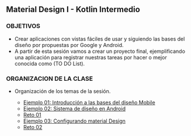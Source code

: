 ## Material Design I - Kotlin Intermedio

### OBJETIVOS 

- Crear aplicaciones con vistas fáciles de usar y siguiendo las bases del diseño por propuestas por Google y Android.
- A partir de esta sesión vamos a crear un proyecto final, ejemplificando una aplicación para registrar nuestras tareas por hacer o mejor conocida como (TO DO List).

### ORGANIZACION DE LA CLASE 

- Organización de los temas de la sesión.

	- [Ejemplo 01: Introducción a las bases del diseño Mobile](/../../tree/master/Sesion-05/Ejemplo-01/)
	- [Ejemplo 02: Sistema de diseño en Android](/../../tree/master/Sesion-05/Ejemplo-02/)
	- [Reto 01](/../../tree/master/Sesion-05/Reto-01/)
	- [Ejemplo 03: Configurando material Design](/../../tree/master/Sesion-05/Ejemplo-03/)
	- [Reto 02](/../../tree/master/Sesion-05/Reto-02/)
